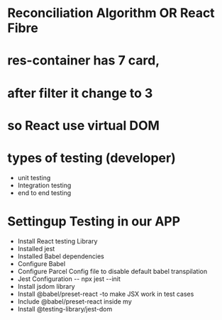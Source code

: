 # Reconciliation Algorithm  OR React Fibre

# res-container has 7 card,
# after filter it change to 3 

# so React use virtual DOM



# types of testing (developer)
- unit testing
- Integration testing
- end to end testing

# Settingup Testing in our APP
 - Install React testing Library
 - Installed jest
 - Installed Babel dependencies
 - Configure Babel
 - Configure Parcel Config file to disable default babel transpilation
 - Jest Configuration -- npx jest --init
 - Install jsdom library
 - Install @babel/preset-react -to make JSX work in test cases
 - Include @babel/preset-react inside my 
 - Install @testing-library/jest-dom
